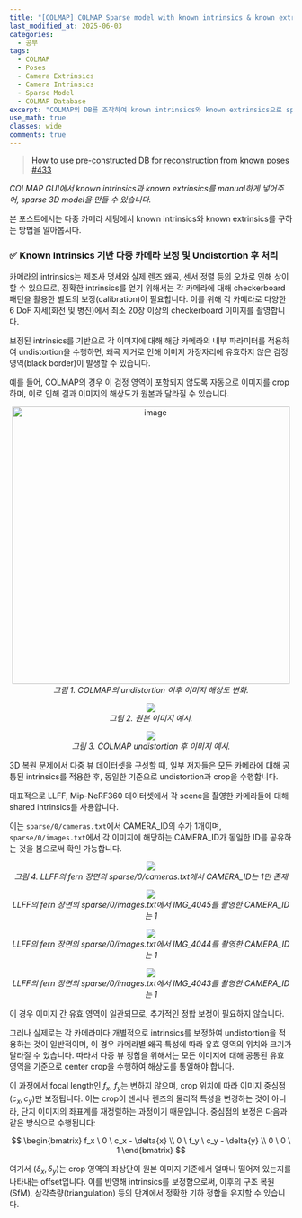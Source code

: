 ```yaml
---
title: "[COLMAP] COLMAP Sparse model with known intrinsics & known extrinsics"
last_modified_at: 2025-06-03
categories:
  - 공부
tags:
  - COLMAP
  - Poses
  - Camera Extrinsics
  - Camera Intrinsics
  - Sparse Model
  - COLMAP Database
excerpt: "COLMAP의 DB를 조작하여 known intrinsics와 known extrinsics으로 sparse model 만들기"
use_math: true
classes: wide
comments: true
---
```


> [How to use pre-constructed DB for reconstruction from known poses #433](https://github.com/colmap/colmap/issues/433)

_COLMAP GUI에서 known intrinsics과 known extrinsics를 manual하게 넣어주어, sparse 3D model을 만들 수 있습니다._

본 포스트에서는 다중 카메라 세팅에서 known intrinsics와 known extrinsics를 구하는 방법을 알아봅시다.

### ✅ Known Intrinsics 기반 다중 카메라 보정 및 Undistortion 후 처리
카메라의 intrinsics는 제조사 명세와 실제 렌즈 왜곡, 센서 정렬 등의 오차로 인해 상이할 수 있으므로, 정확한 intrinsics를 얻기 위해서는 각 카메라에 대해 checkerboard 패턴을 활용한 별도의 보정(calibration)이 필요합니다. 이를 위해 각 카메라로 다양한 6 DoF 자세(회전 및 병진)에서 최소 20장 이상의 checkerboard 이미지를 촬영합니다.

보정된 intrinsics를 기반으로 각 이미지에 대해 해당 카메라의 내부 파라미터를 적용하여 undistortion을 수행하면, 왜곡 제거로 인해 이미지 가장자리에 유효하지 않은 검정 영역(black border)이 발생할 수 있습니다. 

예를 들어, COLMAP의 경우 이 검정 영역이 포함되지 않도록 자동으로 이미지를 crop하며, 이로 인해 결과 이미지의 해상도가 원본과 달라질 수 있습니다.

<p align="center">
  <img width="494" alt="image" src="https://github.com/user-attachments/assets/d8663ad9-7d4a-4330-a526-208df257c54c" />
  <br/>
  <em>그림 1. COLMAP의 undistortion 이후 이미지 해상도 변화.</em>
</p>

<p align="center">
  <img src="https://github.com/user-attachments/assets/23e7069f-bc28-45cd-b08a-1a2daea2e944" />
  <br/>
  <em>그림 2. 원본 이미지 예시.</em>
</p>

<p align="center">
  <img src="https://github.com/user-attachments/assets/95644cb8-2dd0-4225-be88-f6b837bb7432" />
  <br/>
  <em>그림 3. COLMAP undistortion 후 이미지 예시.</em>
</p>

3D 복원 문제에서 다중 뷰 데이터셋을 구성할 때, 일부 저자들은 모든 카메라에 대해 공통된 intrinsics를 적용한 후, 동일한 기준으로 undistortion과 crop을 수행합니다.

대표적으로 LLFF, Mip-NeRF360 데이터셋에서 각 scene을 촬영한 카메라들에 대해 shared intrinsics를 사용합니다.

이는 `sparse/0/cameras.txt`에서 CAMERA_ID의 수가 1개이며, `sparse/0/images.txt`에서 각 이미지에 해당하는 CAMERA_ID가 동일한 ID를 공유하는 것을 봄으로써 확인 가능합니다.

<p align="center">
  <img src="https://github.com/user-attachments/assets/9a191c34-4860-4065-b98b-f763a997e518" />
  <br/>
  <em>그림 4. LLFF의 fern 장면의 sparse/0/cameras.txt에서 CAMERA_ID는 1만 존재</em>
</p>
<p align="center">
  <img src="https://github.com/user-attachments/assets/cf04d499-3fe3-48dd-b136-e6cac5bc571b" />
  <br/>
  <em>LLFF의 fern 장면의 sparse/0/images.txt에서 IMG_4045를 촬영한 CAMERA_ID는 1</em>
</p>
<p align="center">
  <img src="https://github.com/user-attachments/assets/525e579a-fed2-428b-9bda-1b8469ce1786" />
  <br/>
  <em>LLFF의 fern 장면의 sparse/0/images.txt에서 IMG_4044를 촬영한 CAMERA_ID는 1</em>
</p>
<p align="center">
  <img src="https://github.com/user-attachments/assets/5b869731-44be-453e-a865-398d7877f61d" />
  <br/>
  <em>LLFF의 fern 장면의 sparse/0/images.txt에서 IMG_4043를 촬영한 CAMERA_ID는 1</em>
</p>

이 경우 이미지 간 유효 영역이 일관되므로, 추가적인 정합 보정이 필요하지 않습니다.

그러나 실제로는 각 카메라마다 개별적으로 intrinsics를 보정하여 undistortion을 적용하는 것이 일반적이며, 이 경우 카메라별 왜곡 특성에 따라 유효 영역의 위치와 크기가 달라질 수 있습니다. 따라서 다중 뷰 정합을 위해서는 모든 이미지에 대해 공통된 유효 영역을 기준으로 center crop을 수행하여 해상도를 통일해야 합니다.

이 과정에서 focal length인 $f_x$, $f_y$는 변하지 않으며, crop 위치에 따라 이미지 중심점 $(c_x, c_y)$만 보정됩니다. 이는 crop이 센서나 렌즈의 물리적 특성을 변경하는 것이 아니라, 단지 이미지의 좌표계를 재정렬하는 과정이기 때문입니다. 중심점의 보정은 다음과 같은 방식으로 수행됩니다:

$$
\begin{bmatrix}
f_x \ 0 \ c_x - \delta{x} \\
0 \ f_y \ c_y - \delta{y} \\
0 \ 0 \ 1 
\end{bmatrix}
$$

여기서 $(\delta_x, \delta_y)$는 crop 영역의 좌상단이 원본 이미지 기준에서 얼마나 떨어져 있는지를 나타내는 offset입니다. 이를 반영해 intrinsics를 보정함으로써, 이후의 구조 복원(SfM), 삼각측량(triangulation) 등의 단계에서 정확한 기하 정합을 유지할 수 있습니다.









